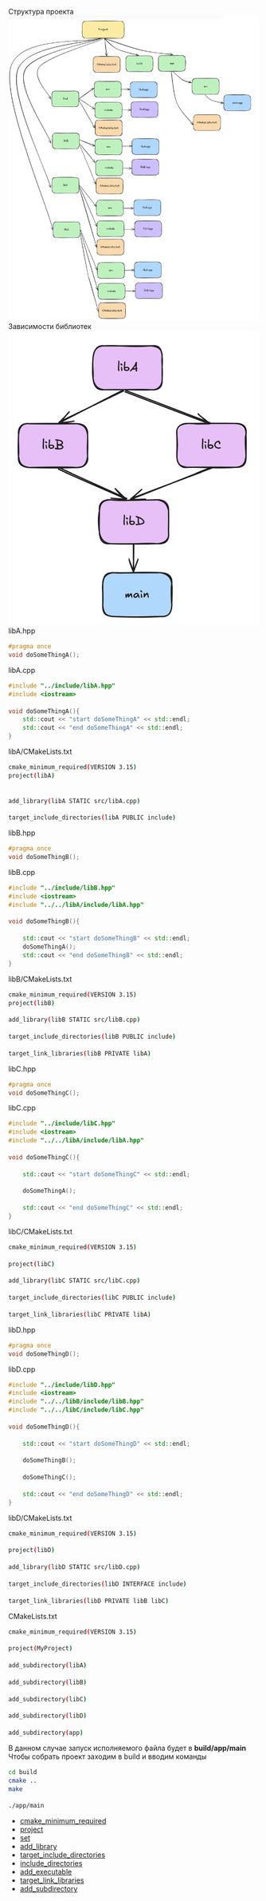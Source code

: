 Структура проекта
![Drawing 2024-12-03 20.58.02.excalidraw](photo/4.png)
Зависимости библиотек
![Drawing 2024-12-03 21.07.42.excalidraw](photo/5.png)
libA.hpp
```c++
#pragma once
void doSomeThingA();
```
libA.cpp
```c++
#include "../include/libA.hpp"
#include <iostream>

void doSomeThingA(){
	std::cout << "start doSomeThingA" << std::endl;
	std::cout << "end doSomeThingA" << std::endl;
}
```
libA/CMakeLists.txt
```bash
cmake_minimum_required(VERSION 3.15)
project(libA)


add_library(libA STATIC src/libA.cpp)

target_include_directories(libA PUBLIC include)
```
libB.hpp
```c++
#pragma once
void doSomeThingB();
```
libB.cpp
```c++
#include "../include/libB.hpp"
#include <iostream>
#include "../../libA/include/libA.hpp"

void doSomeThingB(){

	std::cout << "start doSomeThingB" << std::endl;
	doSomeThingA();
	std::cout << "end doSomeThingB" << std::endl;
}
```
libB/CMakeLists.txt
```bash
cmake_minimum_required(VERSION 3.15)
project(libB)

add_library(libB STATIC src/libB.cpp)

target_include_directories(libB PUBLIC include)

target_link_libraries(libB PRIVATE libA)
```
libC.hpp
```c++
#pragma once
void doSomeThingC();
```
libC.cpp
```c++
#include "../include/libC.hpp"
#include <iostream>
#include "../../libA/include/libA.hpp"

void doSomeThingC(){

	std::cout << "start doSomeThingC" << std::endl;

	doSomeThingA();

	std::cout << "end doSomeThingC" << std::endl;
}
```
libC/CMakeLists.txt
```bash
cmake_minimum_required(VERSION 3.15)

project(libC)

add_library(libC STATIC src/libC.cpp)

target_include_directories(libC PUBLIC include)

target_link_libraries(libC PRIVATE libA)
```
libD.hpp
```c++
#pragma once
void doSomeThingD();
```
libD.cpp
```c++
#include "../include/libD.hpp"
#include <iostream>
#include "../../libB/include/libB.hpp"
#include "../../libC/include/libC.hpp"

void doSomeThingD(){

	std::cout << "start doSomeThingD" << std::endl;

	doSomeThingB();

	doSomeThingC();

	std::cout << "end doSomeThingD" << std::endl;
}
```
libD/CMakeLists.txt
```bash
cmake_minimum_required(VERSION 3.15)

project(libD)

add_library(libD STATIC src/libD.cpp)

target_include_directories(libD INTERFACE include)

target_link_libraries(libD PRIVATE libB libC)
```
CMakeLists.txt
```bash
cmake_minimum_required(VERSION 3.15)

project(MyProject)

add_subdirectory(libA)

add_subdirectory(libB)

add_subdirectory(libC)

add_subdirectory(libD)

add_subdirectory(app)
```

В данном случае запуск исполняемого файла будет в **build/app/main**
Чтобы собрать проект заходим в build и вводим команды
```bash
cd build
cmake ..
make

./app/main
```
- [cmake_minimum_required](cmake_minimum_required.md)
- [project](project.md)
- [set](set.md)
- [add_library](add_library.md)
- [target_include_directories](target_include_directories.md)
- [include_directories](include_directories.md)
- [add_executable](add_executable.md)
- [target_link_libraries](target_link_libraries.md)
- [add_subdirectory](add_subdirectory.md)

